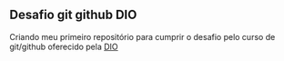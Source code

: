 ## Desafio git github DIO
Criando meu primeiro repositório para cumprir o desafio pelo curso de git/github oferecido pela [DIO](https://www.dio.me)
